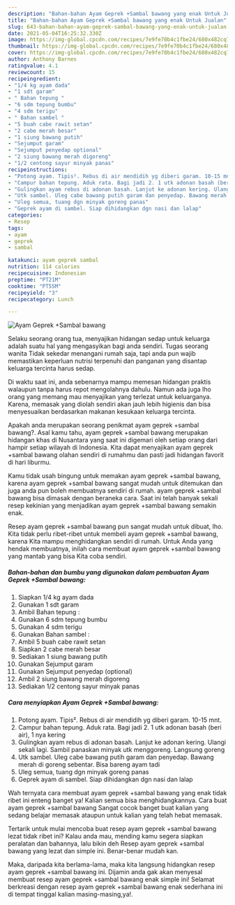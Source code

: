 ```yaml
---
description: "Bahan-bahan Ayam Geprek +Sambal bawang yang enak Untuk Jualan"
title: "Bahan-bahan Ayam Geprek +Sambal bawang yang enak Untuk Jualan"
slug: 643-bahan-bahan-ayam-geprek-sambal-bawang-yang-enak-untuk-jualan
date: 2021-05-04T16:25:32.330Z
image: https://img-global.cpcdn.com/recipes/7e9fe70b4c1fbe24/680x482cq70/ayam-geprek-sambal-bawang-foto-resep-utama.jpg
thumbnail: https://img-global.cpcdn.com/recipes/7e9fe70b4c1fbe24/680x482cq70/ayam-geprek-sambal-bawang-foto-resep-utama.jpg
cover: https://img-global.cpcdn.com/recipes/7e9fe70b4c1fbe24/680x482cq70/ayam-geprek-sambal-bawang-foto-resep-utama.jpg
author: Anthony Barnes
ratingvalue: 4.1
reviewcount: 15
recipeingredient:
- "1/4 kg ayam dada"
- "1 sdt garam"
- " Bahan tepung "
- "6 sdm tepung bumbu"
- "4 sdm terigu"
- " Bahan sambel "
- "5 buah cabe rawit setan"
- "2 cabe merah besar"
- "1 siung bawang putih"
- "Sejumput garam"
- "Sejumput penyedap optional"
- "2 siung bawang merah digoreng"
- "1/2 centong sayur minyak panas"
recipeinstructions:
- "Potong ayam. Tipis². Rebus di air mendidih yg diberi garam. 10-15 mnt."
- "Campur bahan tepung. Aduk rata. Bagi jadi 2. 1 utk adonan basah (beri air), 1 nya kering"
- "Gulingkan ayam rebus di adonan basah. Lanjut ke adonan kering. Ulangi sekali lagi. Sambil panaskan minyak utk menggoreng. Langsung goreng"
- "Utk sambel. Uleg cabe bawang putih garam dan penyedap. Bawang merah di goreng sebentar. Bisa bareng ayam tadi"
- "Uleg semua, tuang dgn minyak goreng panas"
- "Geprek ayam di sambel. Siap dihidangkan dgn nasi dan lalap"
categories:
- Resep
tags:
- ayam
- geprek
- sambal

katakunci: ayam geprek sambal 
nutrition: 114 calories
recipecuisine: Indonesian
preptime: "PT21M"
cooktime: "PT55M"
recipeyield: "3"
recipecategory: Lunch

---
```



![Ayam Geprek +Sambal bawang](https://img-global.cpcdn.com/recipes/7e9fe70b4c1fbe24/680x482cq70/ayam-geprek-sambal-bawang-foto-resep-utama.jpg)

Selaku seorang orang tua, menyajikan hidangan sedap untuk keluarga adalah suatu hal yang mengasyikan bagi anda sendiri. Tugas seorang  wanita Tidak sekedar menangani rumah saja, tapi anda pun wajib memastikan keperluan nutrisi terpenuhi dan panganan yang disantap keluarga tercinta harus sedap.

Di waktu  saat ini, anda sebenarnya mampu memesan hidangan praktis walaupun tanpa harus repot mengolahnya dahulu. Namun ada juga lho orang yang memang mau menyajikan yang terlezat untuk keluarganya. Karena, memasak yang diolah sendiri akan jauh lebih higienis dan bisa menyesuaikan berdasarkan makanan kesukaan keluarga tercinta. 



Apakah anda merupakan seorang penikmat ayam geprek +sambal bawang?. Asal kamu tahu, ayam geprek +sambal bawang merupakan hidangan khas di Nusantara yang saat ini digemari oleh setiap orang dari hampir setiap wilayah di Indonesia. Kita dapat menyajikan ayam geprek +sambal bawang olahan sendiri di rumahmu dan pasti jadi hidangan favorit di hari liburmu.

Kamu tidak usah bingung untuk memakan ayam geprek +sambal bawang, karena ayam geprek +sambal bawang sangat mudah untuk ditemukan dan juga anda pun boleh membuatnya sendiri di rumah. ayam geprek +sambal bawang bisa dimasak dengan beraneka cara. Saat ini telah banyak sekali resep kekinian yang menjadikan ayam geprek +sambal bawang semakin enak.

Resep ayam geprek +sambal bawang pun sangat mudah untuk dibuat, lho. Kita tidak perlu ribet-ribet untuk membeli ayam geprek +sambal bawang, karena Kita mampu menghidangkan sendiri di rumah. Untuk Anda yang hendak membuatnya, inilah cara membuat ayam geprek +sambal bawang yang mantab yang bisa Kita coba sendiri.

<!--inarticleads1-->

##### Bahan-bahan dan bumbu yang digunakan dalam pembuatan Ayam Geprek +Sambal bawang:

1. Siapkan 1/4 kg ayam dada
1. Gunakan 1 sdt garam
1. Ambil  Bahan tepung :
1. Gunakan 6 sdm tepung bumbu
1. Gunakan 4 sdm terigu
1. Gunakan  Bahan sambel :
1. Ambil 5 buah cabe rawit setan
1. Siapkan 2 cabe merah besar
1. Sediakan 1 siung bawang putih
1. Gunakan Sejumput garam
1. Gunakan Sejumput penyedap (optional)
1. Ambil 2 siung bawang merah digoreng
1. Sediakan 1/2 centong sayur minyak panas




<!--inarticleads2-->

##### Cara menyiapkan Ayam Geprek +Sambal bawang:

1. Potong ayam. Tipis². Rebus di air mendidih yg diberi garam. 10-15 mnt.
1. Campur bahan tepung. Aduk rata. Bagi jadi 2. 1 utk adonan basah (beri air), 1 nya kering
1. Gulingkan ayam rebus di adonan basah. Lanjut ke adonan kering. Ulangi sekali lagi. Sambil panaskan minyak utk menggoreng. Langsung goreng
1. Utk sambel. Uleg cabe bawang putih garam dan penyedap. Bawang merah di goreng sebentar. Bisa bareng ayam tadi
1. Uleg semua, tuang dgn minyak goreng panas
1. Geprek ayam di sambel. Siap dihidangkan dgn nasi dan lalap




Wah ternyata cara membuat ayam geprek +sambal bawang yang enak tidak ribet ini enteng banget ya! Kalian semua bisa menghidangkannya. Cara buat ayam geprek +sambal bawang Sangat cocok banget buat kalian yang sedang belajar memasak ataupun untuk kalian yang telah hebat memasak.

Tertarik untuk mulai mencoba buat resep ayam geprek +sambal bawang lezat tidak ribet ini? Kalau anda mau, mending kamu segera siapkan peralatan dan bahannya, lalu bikin deh Resep ayam geprek +sambal bawang yang lezat dan simple ini. Benar-benar mudah kan. 

Maka, daripada kita berlama-lama, maka kita langsung hidangkan resep ayam geprek +sambal bawang ini. Dijamin anda gak akan menyesal membuat resep ayam geprek +sambal bawang enak simple ini! Selamat berkreasi dengan resep ayam geprek +sambal bawang enak sederhana ini di tempat tinggal kalian masing-masing,ya!.

